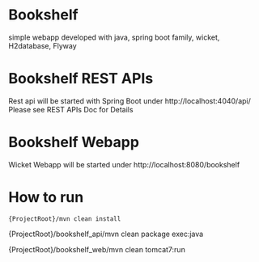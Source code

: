 # Bookshelf
simple webapp developed with java, spring boot family, wicket, H2database, Flyway

# Bookshelf REST APIs
Rest api will be started with Spring Boot under http://localhost:4040/api/
Please see REST APIs Doc for Details 

# Bookshelf Webapp
Wicket Webapp will be started under http://localhost:8080/bookshelf

# How to run
```console
{ProjectRoot}/mvn clean install
```

{ProjectRoot}/bookshelf_api/mvn clean package exec:java

{ProjectRoot}/bookshelf_web/mvn clean tomcat7:run
